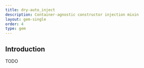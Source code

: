 ```yaml
---
title: dry-auto_inject
description: Container-agnostic constructor injection mixin
layout: gem-single
order: 4
type: gem
---
```


## Introduction

TODO
